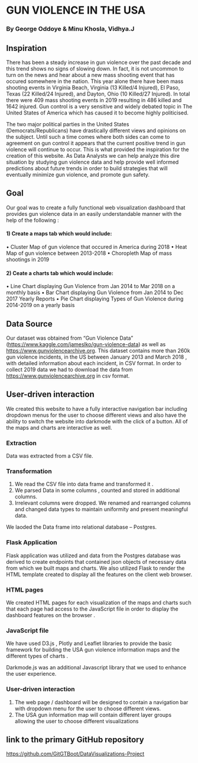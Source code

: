 # GUN VIOLENCE IN THE USA  


### By George Oddoye & Minu Khosla, Vidhya.J

## Inspiration

There has been a steady increase in gun violence over the past decade and this trend shows no signs of slowing down. In fact, it is not uncommon to turn on the news and hear about a new mass shooting event that has occured somewhere in the nation. This year alone there have been mass shooting events in Virginia Beach, Virginia (13 Killed/4 Injured), El Paso, Texas (22 Killed/24 Injured), and Dayton, Ohio (10 Killed/27 Injured). In total there were 409 mass shooting events in 2019 resulting in 486 killed and 1642 injured. Gun control is a very sensitive and widely debated topic in The United States of America which has caused it to become highly politicised.

The two major political parties in the United States (Democrats/Republicans) have drastically different views and opinions on the subject. Until such a time comes where both sides can come to agreement on gun control it appears that the current positive trend in gun violence will continue to occur. This is what provided the inspiration for the creation of this website. As Data Analysts we can help analyze this dire situation by studying gun violence data and help provide well informed predictions about future trends in order to build strategies that will eventually minimize gun violence, and promote gun safety.

## Goal

Our goal was to create a fully functional web visualization dashboard that provides gun violence data in an easily understandable manner with the help of the following :

#### 1) Create a maps tab which would include:
• Cluster Map of gun violence that occured in America during 2018
• Heat Map of gun violence between 2013-2018
• Choropleth Map of mass shootings in 2019

#### 2) Ceate a charts tab which would include:
• Line Chart displaying Gun Violence from Jan 2014 to Mar 2018 on a monthly basis
• Bar Chart displaying Gun Violence from Jan 2014 to Dec 2017 Yearly Reports
• Pie Chart displaying Types of Gun Violence during 2014-2019 on a yearly basis

## Data Source

Our dataset was obtained from “Gun Violence Data” (https://www.kaggle.com/jameslko/gun-violence-data) as well as https://www.gunviolencearchive.org. This dataset contains more than 260k gun violence incidents, in the US between January 2013 and March 2018 , with detailed information about each incident, in CSV format. In order to collect 2019 data we had to download the data from https://www.gunviolencearchive.org in csv format.

## User-driven interaction

We created this website to have a fully interactive navigation bar including dropdown menus for the user to choose different views and also have the ability to switch the website into darkmode with the click of a button. All of the maps and charts are interactive as well.

### Extraction

Data was extracted from  a CSV file.

### Transformation
1)	We read the CSV file into data frame and transformed it .
2)	We parsed Data in some columns , counted and stored in additional columns.
3)	Irrelevant columns were dropped. We renamed and rearranged columns and changed data types to maintain uniformity and present meaningful data.
 
We laoded the Data frame into relational database – Postgres.


### Flask Application 
Flask application was utilized and data from the Postgres database was derived to create endpoints that contained json objects of necessary data from which  we built maps and charts.
We also utilized Flask to render the HTML template created to display all the features on the client web browser.

### HTML pages
We created HTML pages for each visualization of the maps and charts such that each page had access  to the JavaScript file in order to  display  the dashboard features on the browser . 

### JavaScript file 
 We have used D3.js , Plotly and Leaflet libraries to provide the basic framework for building the USA gun violence information maps and the different types of charts . 

Darkmode.js was an additional Javascript library that we used to enhance the user experience.


### User-driven interaction  

1)	The web page / dashboard will be designed to contain a navigation bar with dropdown menu for the user to choose different views.
2)	The USA gun information map will contain different layer groups allowing the user to choose different visualizations





 ## link to the primary GitHub repository   

https://github.com/GitGTBoot/DataVisualizations-Project
